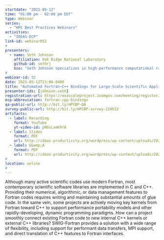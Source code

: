 ```yaml
---
startdate: "2021-05-12"
time: "01:00 pm - 02:00 pm EDT"
type: Webinar
series:
  - "HPC Best Practices Webinars"
activities:
  - "IDEAS-ECP"
link-id: webinar052
#
presenters:
  - name: Seth Johnson
    affiliation: Oak Ridge National Laboratory
    github-id: sethrj
    bio: "Seth Johnson specializes in high-performance computational radiation transport as a research staff member at Oak Ridge National Laboratory. Although his background is in nuclear engineering, with a B.S. from Texas A&amp;M University and a Ph.D. from the University of Michigan, he finds himself researching software advancements more than performing traditional engineering analyses. Over his career, Seth has developed new methods and tools in hybrid deterministic–Monte Carlo transport, computational geometry, sensitivity/uncertainty methods, automated inter-language code binding, and high-energy physics."
#
webinar-id: 52
date: 2021-05-12T13:00-0400
title: "Automated Fortran–C++ Bindings for Large-Scale Scientific Applications"
presenter-ids: [johnson-seth]
registration-url: https://exascaleproject.zoomgov.com/meeting/register/vJItdOugqDwsH-ickhvZjTXVfYMkLFBDzvc
ecp-abbreviation: fortran-cpp-bindings
qa-public-url: http://bit.ly/HPCBP-QA
survey-public-url: http://bit.ly/HPCBP-survey-210512
artifacts:
  - label: Recording
    format: YouTube
    yt-video-id: pNGsLxm69r8
  - label: Slides
    format: PDF
    url: http://ideas-productivity.org/wordpress/wp-content/uploads/2021/05/hpcbp052-fortran-cpp-bindings.pdf
  - label: Q&amp;A
    format: PDF
    url: http://ideas-productivity.org/wordpress/wp-content/uploads/2021/05/hpcbp052-fortran-cpp-bindings-qa.pdf
#
location: online
#
---
```

Although many active scientific codes use modern Fortran, most contemporary scientific software libraries are implemented in C and C++. Providing their numerical, algorithmic, or data management features to Fortran codes requires writing and maintaining substantial amounts of glue code. In the same vein, some projects are actively moving key kernels from Fortran toward C++ to support performance portability models and other rapidly-developing, dynamic programming paradigms. How can a project smoothly connect existing Fortran code to new internal C++ kernels or external C++ libraries? SWIG-Fortran provides a solution with a wide range of flexibility, including support for performant data transfers, MPI support, and direct translation of C++ features to Fortran interfaces.
